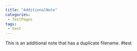 ```yaml
---
title: "AdditionalNote"
categories:
 - TestPages
tags:
 - test
---
```

This is an additional note that has a duplicate filename.
#test
<!-- Modified 2024-03-24:18:22:02 -->
